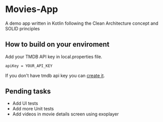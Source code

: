 # Movies-App
A demo app written in Kotlin following the Clean Architecture concept and SOLID principles

## How to build on your enviroment
Add your TMDB API key in local.properties file.

```xml
apiKey = YOUR_API_KEY
```

If you don't have tmdb api key you can [create it](https://developers.themoviedb.org/3/getting-started/introduction).

## Pending tasks 
* Add UI tests
* Add more Unit tests
* Add videos in movie details screen using exoplayer
